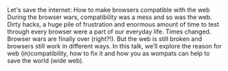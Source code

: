 Let's save the internet: How to make browsers compatible with the web
During the browser wars, compatibility was a mess and so was the web. Dirty hacks, a huge pile of frustration and enormous amount of time to test through every browser were a part of our everyday life. Times changed. Browser wars are finally over (right?!). But the web is still broken and browsers still work in different ways. In this talk, we’ll explore the reason for web (in)compatibility, how to fix it and how you as wompats can help to save the world (wide web).
